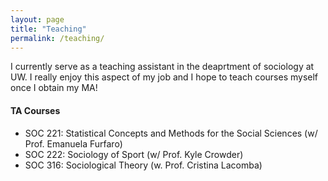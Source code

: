 ```yaml
---
layout: page
title: "Teaching"
permalink: /teaching/
---
```

I currently serve as a teaching assistant in the deaprtment of sociology at UW. I really enjoy this aspect of my job and I hope to teach courses myself once I obtain my MA!

#### TA Courses
+ SOC 221: Statistical Concepts and Methods for the Social Sciences (w/ Prof. Emanuela Furfaro)
+ SOC 222: Sociology of Sport (w/ Prof. Kyle Crowder)
+ SOC 316: Sociological Theory (w. Prof. Cristina Lacomba)
